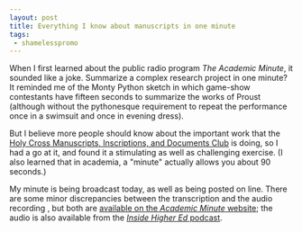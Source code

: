 ```yaml
---
layout: post
title: Everything I know about manuscripts in one minute
tags:
 - shamelesspromo
---
```


When I first learned about the public radio program *The Academic Minute*, it sounded like a joke.  Summarize a complex research project in one minute? It reminded me of the Monty Python sketch in which game-show contestants have fifteen seconds to summarize the works of Proust (although without the pythonesque requirement to repeat the performance once in a swimsuit and once in evening dress).

But I believe more people should know about the important work that the [Holy Cross Manuscripts, Inscriptions, and Documents Club](http://HCMID.github.io) is doing, so I had a go at it, and found it a stimulating as well as challenging exercise.  (I also learned that in academia, a "minute" actually allows you about 90 seconds.)

My minute is being broadcast today, as well as being posted on line.  There are some minor discrepancies between the transcription and the audio recording , but both are [available on the *Academic Minute* website][minute];  the audio is also available from the [*Inside Higher Ed* podcast][inside].


[inside]: https://www.insidehighered.com/audio/2015/07/31/digital-research

[minute]: http://academicminute.org/2015/07/neel-smith-holy-cross-digital-research/

